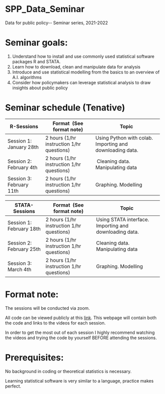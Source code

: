 # SPP_Data_Seminar
Data for public policy-- Seminar series, 2021-2022


# Seminar goals:
1.	Understand how to install and use commonly used statistical software packages R and STATA.
2.	Learn how to download, clean and manipulate data for analysis
3.	Introduce and use statistical modelling from the basics to an overview of A.I. algorithms
4.	Consider how policymakers can leverage statistical analysis to draw insights about public policy


# Seminar schedule (Tenative)
|R-Sessions               |Format  (See format note)                |Topic                                                  |
|-------------------------|-----------------------------------------|-------------------------------------------------------|
|Session 1: January 28th|2 hours (1/hr instruction 1/hr questions)|Using Python with colab.  Importing and downloading data.|
|Session 2: February 4th|2 hours (1/hr instruction 1/hr questions)| Cleaning data. Manipulating data                      |
|Session 3: February 11th|2 hours (1/hr instruction 1/hr questions)|Graphing. Modelling                                    |      



|STATA-Sessions         |Format  (See format note)                |Topic                                                  |
|-----------------------|-----------------------------------------|-------------------------------------------------------|
|Session 1: February 18th |2 hours (1/hr instruction 1/hr questions)|Using STATA interface.  Importing and downloading data.|
|Session 2: February 25th|2 hours (1/hr instruction 1/hr questions)|Cleaning data. Manipulating data                       |
|Session 3: March 4th|2 hours (1/hr instruction 1/hr questions)|Graphing. Modelling                                    |


# Format note:
The sessions will be conducted via zoom.


All code can be viewed publicly at this [link](https://github.com/corybaird/SPP_Data_Seminar). This webpage will contain both the code and links to the videos for each session.

In order to get the most out of each session I highly recommend watching the videos and trying the code by yourself BEFORE attending the sessions. 

# Prerequisites:
No background in coding or theoretical statistics is necessary. 

Learning statistical software is very similar to a language, practice makes perfect. 


